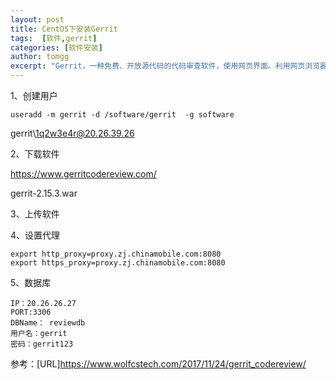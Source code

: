 ```yaml
---
layout: post
title: CentOS下安装Gerrit
tags:  [软件,gerrit]
categories: [软件安装]
author: tomgg
excerpt: "Gerrit，一种免费、开放源代码的代码审查软件，使用网页界面。利用网页浏览器，同一个团队的软件程序员，可以相互审阅彼此修改后的程序代码，决定是否能够提交，退回或者继续修改。"
---
```



 

1、创建用户

```shell
useradd -m gerrit -d /software/gerrit  -g software
```
gerrit\1q2w3e4r@20.26.39.26

2、下载软件

https://www.gerritcodereview.com/

gerrit-2.15.3.war

3、上传软件

4、设置代理

```shell
export http_proxy=proxy.zj.chinamobile.com:8080
export https_proxy=proxy.zj.chinamobile.com:8080
```

5、数据库
```
IP：20.26.26.27 
PORT:3306
DBName： reviewdb 
用户名：gerrit
密码：gerrit123
```

参考：[URL]https://www.wolfcstech.com/2017/11/24/gerrit_codereview/





